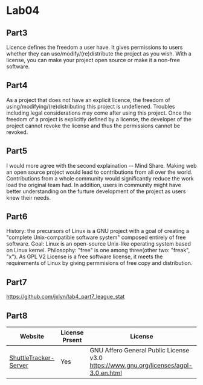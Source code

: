 # Lab04

## Part3
Licence defines the freedom a user have. It gives permissions to users whether they can use/modify/(re)distribute the project as you wish. With a license, you can make your project open source or make it a non-free software.

## Part4
As a project that does not have an explicit licence, the freedom of using/modifying/(re)distributing this project is undefiened. Troubles including legal considerations may come after using this project. Once the freedom of a project is explicitly defined by a license, the developer of the project cannot revoke the license and thus the permissions cannot be revoked.

## Part5
I would more agree with the second explaination -- Mind Share. Making web an open source project would lead to contributions from all over the world. Contributions from a whole community would significantly reduce the work load the original team had. In addition, users in community might have better understanding on the furture development of the project as users knew their needs.

## Part6
History: the precursors of Linux is a GNU project with a goal of creating a "complete Unix-compatible software system" composed entirely of free software. Goal: Linux is an open-source Unix-like operating system based on Linux kernel. Philosophy: "free" is one among three(other two: "freak", "x"). As GPL V2 License is a free software license, it meets the requirements of Linux by giving permmisions of free copy and distribution.

## Part7
https://github.com/jxlyn/lab4_part7_league_stat

## Part8

Website | License Prsent | License
--- | --- | --- 
[ShuttleTracker-Server](https://github.com/wtg/Shuttle-Tracker-Server) | Yes | GNU Affero General Public License v3.0 https://www.gnu.org/licenses/agpl-3.0.en.html
